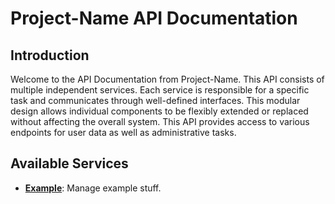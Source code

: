 # Project-Name API Documentation

## Introduction

Welcome to the API Documentation from Project-Name.
This API consists of multiple independent services.
Each service is responsible for a specific task and communicates through well-defined interfaces.
This modular design allows individual components to be flexibly extended or replaced without affecting the overall system.
This API provides access to various endpoints for user data as well as administrative tasks.

## Available Services

- [**Example**](./Services/Example-Service/index.md): Manage example stuff.
